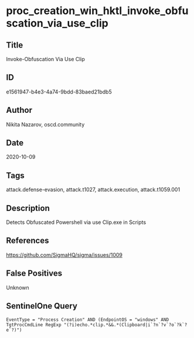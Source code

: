# proc_creation_win_hktl_invoke_obfuscation_via_use_clip

## Title
Invoke-Obfuscation Via Use Clip

## ID
e1561947-b4e3-4a74-9bdd-83baed21bdb5

## Author
Nikita Nazarov, oscd.community

## Date
2020-10-09

## Tags
attack.defense-evasion, attack.t1027, attack.execution, attack.t1059.001

## Description
Detects Obfuscated Powershell via use Clip.exe in Scripts

## References
https://github.com/SigmaHQ/sigma/issues/1009

## False Positives
Unknown

## SentinelOne Query
```
EventType = "Process Creation" AND (EndpointOS = "windows" AND TgtProcCmdLine RegExp "(?i)echo.*clip.*&&.*(Clipboard|i`?n`?v`?o`?k`?e`?)")

```